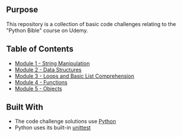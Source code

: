 ## Purpose

This repository is a collection of basic code challenges relating to the "Python Bible" course on Udemy.

## Table of Contents

- [Module 1 - String Manipulation](module-1)
- [Module 2 - Data Structures](module-2)
- [Module 3 - Loops and Basic List Comprehension](module-3)
- [Module 4 - Functions](module-4)
- [Module 5 - Objects](module-5)


## Built With

- The code challenge solutions use [Python](https://www.python.org/)
- Python uses its built-in [unittest](https://docs.python.org/3.7/library/unittest.html#assert-methods)

